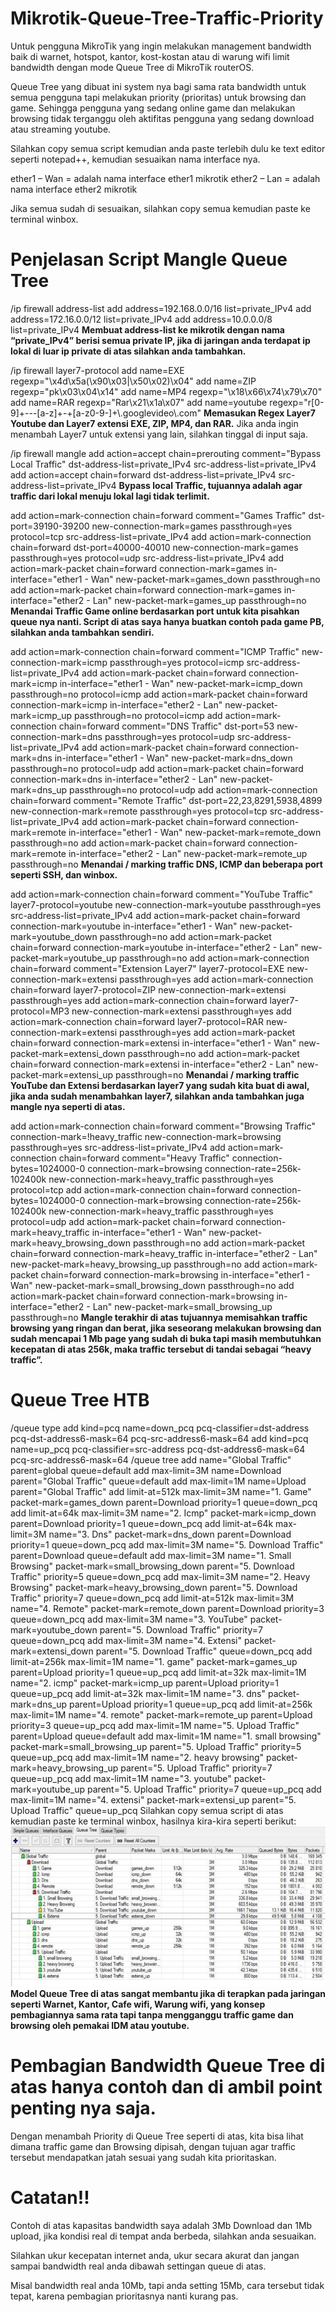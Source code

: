 # Mikrotik-Queue-Tree-Traffic-Priority

Untuk pengguna MikroTik yang ingin melakukan management bandwidth baik di warnet, hotspot, kantor, kost-kostan atau di warung wifi
limit bandwidth dengan mode Queue Tree di MikroTik routerOS.

Queue Tree yang dibuat ini system nya bagi sama rata bandwidth untuk semua pengguna tapi melakukan priority (prioritas) untuk browsing dan game. Sehingga pengguna yang sedang online game dan melakukan browsing tidak terganggu oleh aktifitas pengguna yang sedang download atau streaming youtube.


Silahkan copy semua script kemudian anda paste terlebih dulu ke text editor seperti notepad++, kemudian sesuaikan nama interface nya.

ether1 – Wan = adalah nama interface ether1 mikrotik
ether2 – Lan = adalah nama interface ether2 mikrotik

Jika semua sudah di sesuaikan, silahkan copy semua kemudian paste ke terminal winbox.

# Penjelasan Script Mangle Queue Tree
/ip firewall address-list
add address=192.168.0.0/16 list=private_IPv4
add address=172.16.0.0/12 list=private_IPv4
add address=10.0.0.0/8 list=private_IPv4
**Membuat address-list ke mikrotik dengan nama “private_IPv4” berisi semua private IP, jika di jaringan anda terdapat ip lokal di luar ip private di atas silahkan anda tambahkan.**


/ip firewall layer7-protocol
add name=EXE regexp="\\x4d\\x5a(\\x90\\x03|\\x50\\x02)\\x04"
add name=ZIP regexp="pk\\x03\\x04\\x14"
add name=MP4 regexp="\\x18\\x66\\x74\\x79\\x70"
add name=RAR regexp="Rar\\x21\\x1a\\x07"
add name=youtube regexp="r[0-9]+---[a-z]+-+[a-z0-9-]+\\.googlevideo\\.com"
**Memasukan Regex Layer7 Youtube dan Layer7 extensi EXE, ZIP, MP4, dan RAR.**
Jika anda ingin menambah Layer7 untuk extensi yang lain, silahkan tinggal di input saja.

/ip firewall mangle
add action=accept chain=prerouting comment="Bypass Local Traffic" dst-address-list=private_IPv4 src-address-list=private_IPv4
add action=accept chain=forward dst-address-list=private_IPv4 src-address-list=private_IPv4
**Bypass local Traffic, tujuannya adalah agar traffic dari lokal menuju lokal lagi tidak terlimit.**


add action=mark-connection chain=forward comment="Games Traffic" dst-port=39190-39200 new-connection-mark=games passthrough=yes protocol=tcp src-address-list=private_IPv4
add action=mark-connection chain=forward dst-port=40000-40010 new-connection-mark=games passthrough=yes protocol=udp src-address-list=private_IPv4
add action=mark-packet chain=forward connection-mark=games in-interface="ether1 - Wan" new-packet-mark=games_down passthrough=no
add action=mark-packet chain=forward connection-mark=games in-interface="ether2 - Lan" new-packet-mark=games_up passthrough=no
**Menandai Traffic Game online berdasarkan port untuk kita pisahkan queue nya nanti. Script di atas saya hanya buatkan contoh pada game PB, silahkan anda tambahkan sendiri.**


add action=mark-connection chain=forward comment="ICMP Traffic" new-connection-mark=icmp passthrough=yes protocol=icmp src-address-list=private_IPv4
add action=mark-packet chain=forward connection-mark=icmp in-interface="ether1 - Wan" new-packet-mark=icmp_down passthrough=no protocol=icmp
add action=mark-packet chain=forward connection-mark=icmp in-interface="ether2 - Lan" new-packet-mark=icmp_up passthrough=no protocol=icmp
add action=mark-connection chain=forward comment="DNS Traffic" dst-port=53 new-connection-mark=dns passthrough=yes protocol=udp src-address-list=private_IPv4
add action=mark-packet chain=forward connection-mark=dns in-interface="ether1 - Wan" new-packet-mark=dns_down passthrough=no protocol=udp
add action=mark-packet chain=forward connection-mark=dns in-interface="ether2 - Lan" new-packet-mark=dns_up passthrough=no protocol=udp
add action=mark-connection chain=forward comment="Remote Traffic" dst-port=22,23,8291,5938,4899 new-connection-mark=remote passthrough=yes protocol=tcp src-address-list=private_IPv4
add action=mark-packet chain=forward connection-mark=remote in-interface="ether1 - Wan" new-packet-mark=remote_down passthrough=no
add action=mark-packet chain=forward connection-mark=remote in-interface="ether2 - Lan" new-packet-mark=remote_up passthrough=no
**Menandai / marking traffic DNS, ICMP dan beberapa port seperti SSH, dan winbox.**


add action=mark-connection chain=forward comment="YouTube Traffic" layer7-protocol=youtube new-connection-mark=youtube passthrough=yes src-address-list=private_IPv4
add action=mark-packet chain=forward connection-mark=youtube in-interface="ether1 - Wan" new-packet-mark=youtube_down passthrough=no
add action=mark-packet chain=forward connection-mark=youtube in-interface="ether2 - Lan" new-packet-mark=youtube_up passthrough=no
add action=mark-connection chain=forward comment="Extension Layer7" layer7-protocol=EXE new-connection-mark=extensi passthrough=yes
add action=mark-connection chain=forward layer7-protocol=ZIP new-connection-mark=extensi passthrough=yes
add action=mark-connection chain=forward layer7-protocol=MP3 new-connection-mark=extensi passthrough=yes
add action=mark-connection chain=forward layer7-protocol=RAR new-connection-mark=extensi passthrough=yes
add action=mark-packet chain=forward connection-mark=extensi in-interface="ether1 - Wan" new-packet-mark=extensi_down passthrough=no
add action=mark-packet chain=forward connection-mark=extensi in-interface="ether2 - Lan" new-packet-mark=extensi_up passthrough=no
**Menandai / marking traffic YouTube dan Extensi berdasarkan layer7 yang sudah kita buat di awal, jika anda sudah menambahkan layer7, silahkan anda tambahkan juga mangle nya seperti di atas.**


add action=mark-connection chain=forward comment="Browsing Traffic" connection-mark=!heavy_traffic new-connection-mark=browsing passthrough=yes src-address-list=private_IPv4
add action=mark-connection chain=forward comment="Heavy Traffic" connection-bytes=1024000-0 connection-mark=browsing connection-rate=256k-102400k new-connection-mark=heavy_traffic passthrough=yes protocol=tcp
add action=mark-connection chain=forward connection-bytes=1024000-0 connection-mark=browsing connection-rate=256k-102400k new-connection-mark=heavy_traffic passthrough=yes protocol=udp
add action=mark-packet chain=forward connection-mark=heavy_traffic in-interface="ether1 - Wan" new-packet-mark=heavy_browsing_down passthrough=no
add action=mark-packet chain=forward connection-mark=heavy_traffic in-interface="ether2 - Lan" new-packet-mark=heavy_browsing_up passthrough=no
add action=mark-packet chain=forward connection-mark=browsing in-interface="ether1 - Wan" new-packet-mark=small_browsing_down passthrough=no
add action=mark-packet chain=forward connection-mark=browsing in-interface="ether2 - Lan" new-packet-mark=small_browsing_up passthrough=no
**Mangle terakhir di atas tujuannya memisahkan traffic browsing yang ringan dan berat, jika seseorang melakukan browsing dan sudah mencapai 1 Mb page yang sudah di buka tapi masih membutuhkan kecepatan di atas 256k, maka traffic tersebut di tandai sebagai “heavy traffic”.**


# Queue Tree HTB
/queue type
add kind=pcq name=down_pcq pcq-classifier=dst-address pcq-dst-address6-mask=64 pcq-src-address6-mask=64
add kind=pcq name=up_pcq pcq-classifier=src-address pcq-dst-address6-mask=64 pcq-src-address6-mask=64
/queue tree
add name="Global Traffic" parent=global queue=default
add max-limit=3M name=Download parent="Global Traffic" queue=default
add max-limit=1M name=Upload parent="Global Traffic"
add limit-at=512k max-limit=3M name="1. Game" packet-mark=games_down parent=Download priority=1 queue=down_pcq
add limit-at=64k max-limit=3M name="2. Icmp" packet-mark=icmp_down parent=Download priority=1 queue=down_pcq
add limit-at=64k max-limit=3M name="3. Dns" packet-mark=dns_down parent=Download priority=1 queue=down_pcq
add max-limit=3M name="5. Download Traffic" parent=Download queue=default
add max-limit=3M name="1. Small Browsing" packet-mark=small_browsing_down parent="5. Download Traffic" priority=5 queue=down_pcq
add max-limit=3M name="2. Heavy Browsing" packet-mark=heavy_browsing_down parent="5. Download Traffic" priority=7 queue=down_pcq
add limit-at=512k max-limit=3M name="4. Remote" packet-mark=remote_down parent=Download priority=3 queue=down_pcq
add max-limit=3M name="3. YouTube" packet-mark=youtube_down parent="5. Download Traffic" priority=7 queue=down_pcq
add max-limit=3M name="4. Extensi" packet-mark=extensi_down parent="5. Download Traffic" queue=down_pcq
add limit-at=256k max-limit=1M name="1. game" packet-mark=games_up parent=Upload priority=1 queue=up_pcq
add limit-at=32k max-limit=1M name="2. icmp" packet-mark=icmp_up parent=Upload priority=1 queue=up_pcq
add limit-at=32k max-limit=1M name="3. dns" packet-mark=dns_up parent=Upload priority=1 queue=up_pcq
add limit-at=256k max-limit=1M name="4. remote" packet-mark=remote_up parent=Upload priority=3 queue=up_pcq
add max-limit=1M name="5. Upload Traffic" parent=Upload queue=default
add max-limit=1M name="1. small browsing" packet-mark=small_browsing_up parent="5. Upload Traffic" priority=5 queue=up_pcq
add max-limit=1M name="2. heavy browsing" packet-mark=heavy_browsing_up parent="5. Upload Traffic" priority=7 queue=up_pcq
add max-limit=1M name="3. youtube" packet-mark=youtube_up parent="5. Upload Traffic" priority=7 queue=up_pcq
add max-limit=1M name="4. extensi" packet-mark=extensi_up parent="5. Upload Traffic" queue=up_pcq
Silahkan copy semua script di atas kemudian paste ke terminal winbox, hasilnya kira-kira seperti berikut:
![Screenshot](queue-tree-mikrotik.jpg)
**Model Queue Tree di atas sangat membantu jika di terapkan pada jaringan seperti Warnet, Kantor, Cafe wifi, Warung wifi, yang konsep pembagiannya sama rata tapi tanpa mengganggu traffic game dan browsing oleh pemakai IDM atau youtube.**

# Pembagian Bandwidth Queue Tree di atas hanya contoh dan di ambil point penting nya saja.

Dengan menambah Priority di Queue Tree seperti di atas, kita bisa lihat dimana traffic game dan Browsing dipisah, dengan tujuan agar traffic tersebut mendapatkan jatah sesuai yang sudah kita prioritaskan.

# Catatan!!

Contoh di atas kapasitas bandwidth saya adalah 3Mb Download dan 1Mb upload, jika kondisi real di tempat anda berbeda, silahkan anda sesuaikan.

Silahkan ukur kecepatan internet anda, ukur secara akurat dan jangan sampai bandwidth real anda dibawah settingan queue di atas.

Misal bandwidth real anda 10Mb, tapi anda setting 15Mb,  cara tersebut tidak tepat, karena pembagian prioritasnya nanti kurang pas.
